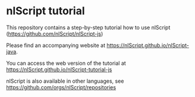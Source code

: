 # nlScript tutorial

This repository contains a step-by-step tutorial how to use nlScript (https://github.com/nlScript/nlScript-js)

Please find an accompanying website at https://nlScript.github.io/nlScript-java.

You can access the web version of the tutorial at https://nlScript.github.io/nlScript-tutorial-js

nlScript is also available in other languages, see https://github.com/orgs/nlScript/repositories

